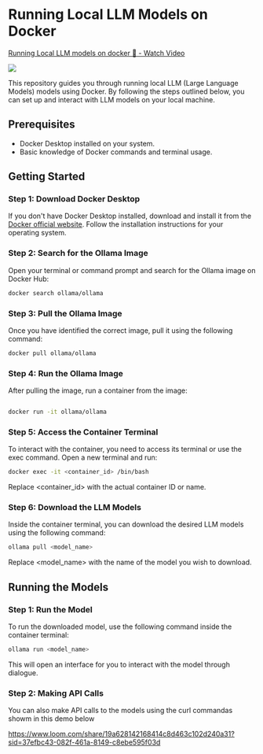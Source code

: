 # Running Local LLM Models on Docker
<div>
    <a href="https://www.loom.com/share/19a628142168414c8d463c102d240a31">
      <p>Running Local LLM models on docker 🦙 - Watch Video</p>
    </a>
    <a href="https://www.loom.com/share/19a628142168414c8d463c102d240a31">
      <img style="max-width:300px;" src="https://cdn.loom.com/sessions/thumbnails/19a628142168414c8d463c102d240a31-with-play.gif">
    </a>
</div>

This repository guides you through running local LLM (Large Language Models) models using Docker. By following the steps outlined below, you can set up and interact with LLM models on your local machine.

## Prerequisites

- Docker Desktop installed on your system.
- Basic knowledge of Docker commands and terminal usage.

## Getting Started

### Step 1: Download Docker Desktop

If you don't have Docker Desktop installed, download and install it from the [Docker official website](https://www.docker.com/products/docker-desktop/). Follow the installation instructions for your operating system.

### Step 2: Search for the Ollama Image

Open your terminal or command prompt and search for the Ollama image on Docker Hub:

```sh
docker search ollama/ollama
```
### Step 3: Pull the Ollama Image
Once you have identified the correct image, pull it using the following command:

```sh
docker pull ollama/ollama
```

### Step 4: Run the Ollama Image
After pulling the image, run a container from the image:


```sh

docker run -it ollama/ollama
```
### Step 5: Access the Container Terminal
To interact with the container, you need to access its terminal or use the exec command. Open a new terminal and run:

```sh
docker exec -it <container_id> /bin/bash
```
Replace <container_id> with the actual container ID or name.

### Step 6: Download the LLM Models
Inside the container terminal, you can download the desired LLM models using the following command:

```sh
ollama pull <model_name>
```
Replace <model_name> with the name of the model you wish to download.

## Running the Models
### Step 1: Run the Model
To run the downloaded model, use the following command inside the container terminal:

```sh
ollama run <model_name>
```
This will open an interface for you to interact with the model through dialogue.

### Step 2: Making API Calls
You can also make API calls to the models using the curl commandas showm in this demo below

https://www.loom.com/share/19a628142168414c8d463c102d240a31?sid=37efbc43-082f-461a-8149-c8ebe595f03d

